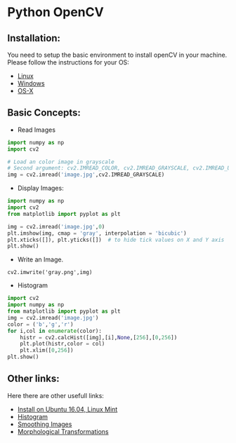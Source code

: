 # Python OpenCV

## Installation:
You need to setup the basic environment to install openCV in your machine. Please follow the instructions for your OS:
 - [Linux](www.pyimagesearch.com/2016/10/24/ubuntu-16-04-how-to-install-opencv/)
 - [Windows](http://docs.opencv.org/3.1.0/d5/de5/tutorial_py_setup_in_windows.html)
 - [OS-X](http://www.pyimagesearch.com/2016/12/19/install-opencv-3-on-macos-with-homebrew-the-easy-way/)

## Basic Concepts:
 - Read Images
```python
import numpy as np
import cv2

# Load an color image in grayscale
# Second argument: cv2.IMREAD_COLOR, cv2.IMREAD_GRAYSCALE, cv2.IMREAD_UNCHANGED
img = cv2.imread('image.jpg',cv2.IMREAD_GRAYSCALE)
```

 - Display Images:
```python
import numpy as np
import cv2
from matplotlib import pyplot as plt

img = cv2.imread('image.jpg',0)
plt.imshow(img, cmap = 'gray', interpolation = 'bicubic')
plt.xticks([]), plt.yticks([])  # to hide tick values on X and Y axis
plt.show()
```
 - Write an Image.
```
cv2.imwrite('gray.png',img)
```
 - Histogram
```python
import cv2
import numpy as np
from matplotlib import pyplot as plt
img = cv2.imread('image.jpg')
color = ('b','g','r')
for i,col in enumerate(color):
    histr = cv2.calcHist([img],[i],None,[256],[0,256])
    plt.plot(histr,color = col)
    plt.xlim([0,256])
plt.show()
```

## Other links:
Here there are other usefull links:
 - [Install on Ubuntu 16.04, Linux Mint](https://www.linuxhint.com/how-to-install-opencv-on-ubuntu/)
 - [Histogram](http://docs.opencv.org/trunk/d1/db7/tutorial_py_histogram_begins.html)
 - [Smoothing Images](http://docs.opencv.org/3.1.0/d4/d13/tutorial_py_filtering.html)
 - [Morphological Transformations](http://docs.opencv.org/3.0-beta/doc/py_tutorials/py_imgproc/py_morphological_ops/py_morphological_ops.html)
